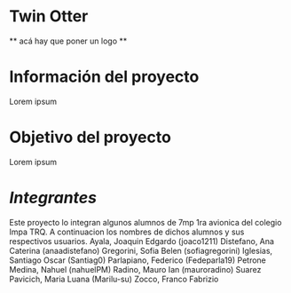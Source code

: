 # Twin Otter

** acá hay que poner un logo **

# Información del proyecto

Lorem ipsum

# Objetivo del proyecto

Lorem ipsum

# *Integrantes*

Este proyecto lo integran algunos alumnos de 7mp 1ra avionica del colegio Impa TRQ. A continuacion los nombres de dichos alumnos y sus respectivos usuarios.
Ayala, Joaquin Edgardo         (joaco1211)
Distefano, Ana Caterina        (anaadistefano)
Gregorini, Sofia Belen         (sofiagregorini)
Iglesias, Santiago Oscar       (Santiag0)
Parlapiano, Federico           (Fedeparla19)
Petrone Medina, Nahuel         (nahuelPM)
Radino, Mauro Ian              (mauroradino)
Suarez Pavicich, Maria Luana   (Marilu-su)
Zocco, Franco Fabrizio         
